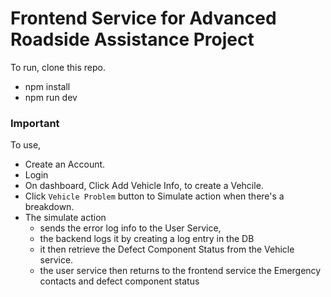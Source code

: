 # Frontend Service for Advanced Roadside Assistance Project

To run, clone this repo.

- npm install
- npm run dev

### Important

To use,

- Create an Account.
- Login
- On dashboard, Click Add Vehicle Info, to create a Vehcile.
- Click `Vehicle Problem` button to Simulate action when there's a breakdown.
- The simulate action
  - sends the error log info to the User Service,
  - the backend logs it by creating a log entry in the DB
  - it then retrieve the Defect Component Status from the Vehicle service.
  - the user service then returns to the frontend service the Emergency contacts and defect component status
